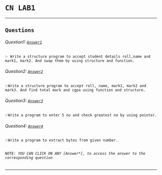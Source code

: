# ```CN LAB1```  
***  
## ```Questions```  

###### Question1: [```Answer1```](1.c)
    ✨ Write a structure program to accept student details roll,name and mark1, mark2. And swap them by using structure and function.  
###### Question2: [```Answer2```](2.c)
    ✨Write a structure program to accept roll, name, mark1, mark2 and mark3. And find total mark and cgpa using function and structure.  
###### Question3: [```Answer3```](3.c)
    ✨Write a program to enter 5 no and check greatest no by using pointer.  
###### Question4: [```Answer4```](4.c)
    ✨Write a program to extract bytes from given number.  
##  
###### ```NOTE: YOU CAN CLICK ON ANY [Answer*], to access the answer to the corresponding question```

---
